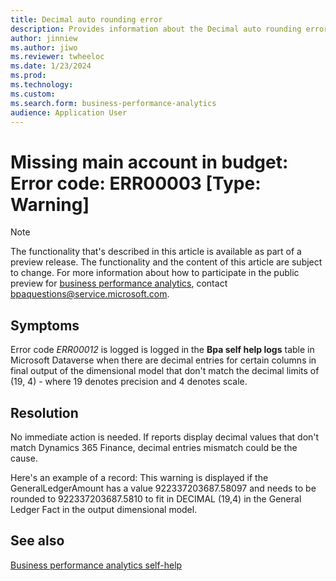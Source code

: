 ```yaml
---
title: Decimal auto rounding error
description: Provides information about the Decimal auto rounding error (error code ERR00012) in business performance analytics in Microsoft Dynamics 365 Finance.
author: jinniew
ms.author: jiwo
ms.reviewer: twheeloc 
ms.date: 1/23/2024
ms.prod: 
ms.technology:
ms.custom:
ms.search.form: business-performance-analytics
audience: Application User
---
```

# Missing main account in budget: Error code: ERR00003 [Type: Warning]

> [!NOTE]
> The functionality that's described in this article is available as part of a preview release. The functionality and the content of this article are subject to change. For more information about how to participate
> in the public preview for [business performance analytics](/dynamics365/finance/business-performance-analytics/business-performance-analytics-home-page), contact <bpaquestions@service.microsoft.com>.
## Symptoms

Error code *ERR00012* is logged is logged in the **Bpa self help logs** table in Microsoft Dataverse when there are decimal entries for certain columns in final output of the dimensional model that don't match the
decimal limits of (19, 4) - where 19 denotes precision and 4 denotes scale.

## Resolution
No immediate action is needed. If reports display decimal values that don't match Dynamics 365 Finance, decimal entries mismatch could be the cause.

Here's an example of a record:
This warning is displayed if the GeneralLedgerAmount has a value 922337203687.58097 and needs to be rounded to 922337203687.5810 to fit in DECIMAL (19,4) in the General Ledger Fact in the output dimensional model.

## See also

[Business performance analytics self-help](business-performance-analytics-self-help-overview.md)


